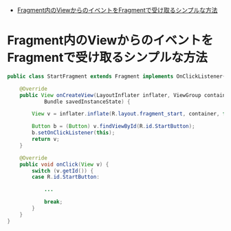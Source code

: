 <!-- TOC START min:1 max:3 link:true asterisk:false update:true -->
- [Fragment内のViewからのイベントをFragmentで受け取るシンプルな方法](#fragment内のviewからのイベントをfragmentで受け取るシンプルな方法)
<!-- TOC END -->


# Fragment内のViewからのイベントをFragmentで受け取るシンプルな方法

```java
public class StartFragment extends Fragment implements OnClickListener{

    @Override
    public View onCreateView(LayoutInflater inflater, ViewGroup container,
            Bundle savedInstanceState) {

        View v = inflater.inflate(R.layout.fragment_start, container, false);

        Button b = (Button) v.findViewById(R.id.StartButton);
        b.setOnClickListener(this);
        return v;
    }

    @Override
    public void onClick(View v) {
        switch (v.getId()) {
        case R.id.StartButton:

            ...

            break;
        }
    }
}
```
